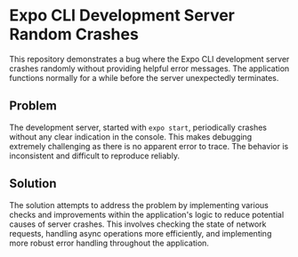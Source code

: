 # Expo CLI Development Server Random Crashes

This repository demonstrates a bug where the Expo CLI development server crashes randomly without providing helpful error messages.  The application functions normally for a while before the server unexpectedly terminates.

## Problem

The development server, started with `expo start`, periodically crashes without any clear indication in the console. This makes debugging extremely challenging as there is no apparent error to trace. The behavior is inconsistent and difficult to reproduce reliably.

## Solution

The solution attempts to address the problem by implementing various checks and improvements within the application's logic to reduce potential causes of server crashes. This involves checking the state of network requests, handling async operations more efficiently, and implementing more robust error handling throughout the application.